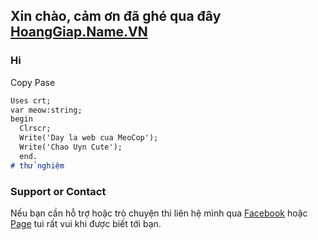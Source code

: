 ## Xin chào, cảm ơn đã ghé qua đây [HoangGiap.Name.VN](https://hoanggiap.name.vn/)
### Hi

Copy Pase
```markdown
Uses crt;
var meow:string;
begin
  Clrscr;
  Write('Day la web cua MeoCop');
  Write('Chao Uyn Cute');
  end.
# thử nghiệm
```

### Support or Contact

Nếu bạn cần hỗ trợ hoặc trò chuyện thì liên hệ mình qua [Facebook](https://www.facebook.com/CopCute.XyZ/) hoặc [Page](https://www.facebook.com/simsimi.net) tui rất vui khi được biết tới bạn.
